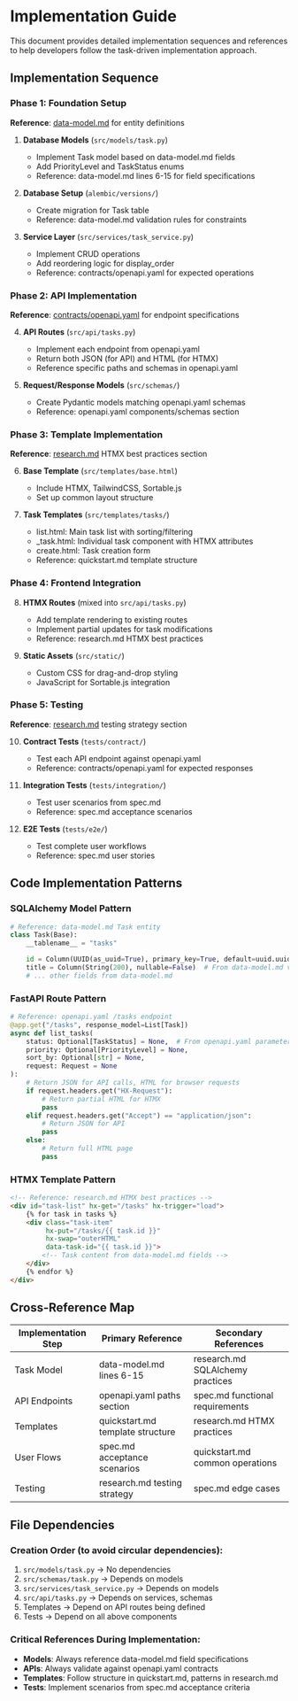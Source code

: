 # Implementation Guide

This document provides detailed implementation sequences and references to help developers follow the task-driven implementation approach.

## Implementation Sequence

### Phase 1: Foundation Setup
**Reference**: [data-model.md](data-model.md) for entity definitions

1. **Database Models** (`src/models/task.py`)
   - Implement Task model based on data-model.md fields
   - Add PriorityLevel and TaskStatus enums
   - Reference: data-model.md lines 6-15 for field specifications

2. **Database Setup** (`alembic/versions/`)
   - Create migration for Task table
   - Reference: data-model.md validation rules for constraints

3. **Service Layer** (`src/services/task_service.py`)
   - Implement CRUD operations
   - Add reordering logic for display_order
   - Reference: contracts/openapi.yaml for expected operations

### Phase 2: API Implementation
**Reference**: [contracts/openapi.yaml](contracts/openapi.yaml) for endpoint specifications

4. **API Routes** (`src/api/tasks.py`)
   - Implement each endpoint from openapi.yaml
   - Return both JSON (for API) and HTML (for HTMX)
   - Reference specific paths and schemas in openapi.yaml

5. **Request/Response Models** (`src/schemas/`)
   - Create Pydantic models matching openapi.yaml schemas
   - Reference: openapi.yaml components/schemas section

### Phase 3: Template Implementation
**Reference**: [research.md](research.md) HTMX best practices section

6. **Base Template** (`src/templates/base.html`)
   - Include HTMX, TailwindCSS, Sortable.js
   - Set up common layout structure

7. **Task Templates** (`src/templates/tasks/`)
   - list.html: Main task list with sorting/filtering
   - _task.html: Individual task component with HTMX attributes
   - create.html: Task creation form
   - Reference: quickstart.md template structure

### Phase 4: Frontend Integration
8. **HTMX Routes** (mixed into `src/api/tasks.py`)
   - Add template rendering to existing routes
   - Implement partial updates for task modifications
   - Reference: research.md HTMX best practices

9. **Static Assets** (`src/static/`)
   - Custom CSS for drag-and-drop styling
   - JavaScript for Sortable.js integration

### Phase 5: Testing
**Reference**: [research.md](research.md) testing strategy section

10. **Contract Tests** (`tests/contract/`)
    - Test each API endpoint against openapi.yaml
    - Reference: contracts/openapi.yaml for expected responses

11. **Integration Tests** (`tests/integration/`)
    - Test user scenarios from spec.md
    - Reference: spec.md acceptance scenarios

12. **E2E Tests** (`tests/e2e/`)
    - Test complete user workflows
    - Reference: spec.md user stories

## Code Implementation Patterns

### SQLAlchemy Model Pattern
```python
# Reference: data-model.md Task entity
class Task(Base):
    __tablename__ = "tasks"

    id = Column(UUID(as_uuid=True), primary_key=True, default=uuid.uuid4)
    title = Column(String(200), nullable=False)  # From data-model.md validation
    # ... other fields from data-model.md
```

### FastAPI Route Pattern
```python
# Reference: openapi.yaml /tasks endpoint
@app.get("/tasks", response_model=List[Task])
async def list_tasks(
    status: Optional[TaskStatus] = None,  # From openapi.yaml parameters
    priority: Optional[PriorityLevel] = None,
    sort_by: Optional[str] = None,
    request: Request = None
):
    # Return JSON for API calls, HTML for browser requests
    if request.headers.get("HX-Request"):
        # Return partial HTML for HTMX
        pass
    elif request.headers.get("Accept") == "application/json":
        # Return JSON for API
        pass
    else:
        # Return full HTML page
        pass
```

### HTMX Template Pattern
```html
<!-- Reference: research.md HTMX best practices -->
<div id="task-list" hx-get="/tasks" hx-trigger="load">
    {% for task in tasks %}
    <div class="task-item"
         hx-put="/tasks/{{ task.id }}"
         hx-swap="outerHTML"
         data-task-id="{{ task.id }}">
        <!-- Task content from data-model.md fields -->
    </div>
    {% endfor %}
</div>
```

## Cross-Reference Map

| Implementation Step | Primary Reference | Secondary References |
|-------------------|------------------|-------------------|
| Task Model | data-model.md lines 6-15 | research.md SQLAlchemy practices |
| API Endpoints | openapi.yaml paths section | spec.md functional requirements |
| Templates | quickstart.md template structure | research.md HTMX practices |
| User Flows | spec.md acceptance scenarios | quickstart.md common operations |
| Testing | research.md testing strategy | spec.md edge cases |

## File Dependencies

### Creation Order (to avoid circular dependencies):
1. `src/models/task.py` → No dependencies
2. `src/schemas/task.py` → Depends on models
3. `src/services/task_service.py` → Depends on models
4. `src/api/tasks.py` → Depends on services, schemas
5. Templates → Depend on API routes being defined
6. Tests → Depend on all above components

### Critical References During Implementation:
- **Models**: Always reference data-model.md field specifications
- **APIs**: Always validate against openapi.yaml contracts
- **Templates**: Follow structure in quickstart.md, patterns in research.md
- **Tests**: Implement scenarios from spec.md acceptance criteria